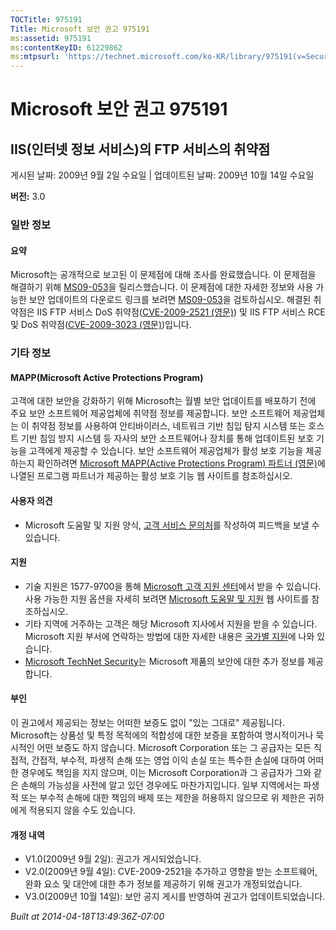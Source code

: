 ```yaml
---
TOCTitle: 975191
Title: Microsoft 보안 권고 975191
ms:assetid: 975191
ms:contentKeyID: 61229862
ms:mtpsurl: 'https://technet.microsoft.com/ko-KR/library/975191(v=Security.10)'
---
```


Microsoft 보안 권고 975191
==========================

IIS(인터넷 정보 서비스)의 FTP 서비스의 취약점
---------------------------------------------

게시된 날짜: 2009년 9월 2일 수요일 | 업데이트된 날짜: 2009년 10월 14일 수요일

**버전:** 3.0

### 일반 정보

#### 요약

Microsoft는 공개적으로 보고된 이 문제점에 대해 조사를 완료했습니다. 이 문제점을 해결하기 위해 [MS09-053](http://technet.microsoft.com/security/bulletin/ms09-053)을 릴리스했습니다. 이 문제점에 대한 자세한 정보와 사용 가능한 보안 업데이트의 다운로드 링크를 보려면 [MS09-053](http://go.microsoft.com/fwlink/?linkid=164004)을 검토하십시오. 해결된 취약점은 IIS FTP 서비스 DoS 취약점([CVE-2009-2521 (영문)](http://www.cve.mitre.org/cgi-bin/cvename.cgi?name=cve-2009-2521)) 및 IIS FTP 서비스 RCE 및 DoS 취약점([CVE-2009-3023 (영문)](http://www.cve.mitre.org/cgi-bin/cvename.cgi?name=cve-2009-3023))입니다.

### 기타 정보

#### MAPP(Microsoft Active Protections Program)

고객에 대한 보안을 강화하기 위해 Microsoft는 월별 보안 업데이트를 배포하기 전에 주요 보안 소프트웨어 제공업체에 취약점 정보를 제공합니다. 보안 소프트웨어 제공업체는 이 취약점 정보를 사용하여 안티바이러스, 네트워크 기반 침입 탐지 시스템 또는 호스트 기반 침임 방지 시스템 등 자사의 보안 소프트웨어나 장치를 통해 업데이트된 보호 기능을 고객에게 제공할 수 있습니다. 보안 소프트웨어 제공업체가 활성 보호 기능을 제공하는지 확인하려면 [Microsoft MAPP(Active Protections Program) 파트너 (영문)](http://www.microsoft.com/security/msrc/mapp/partners.mspx)에 나열된 프로그램 파트너가 제공하는 활성 보호 기능 웹 사이트를 참조하십시오.

#### 사용자 의견

-   Microsoft 도움말 및 지원 양식, [고객 서비스 문의처](https://support.microsoft.com/common/survey.aspx?scid=sw;en;1257&amp;showpage=1&amp;ws=technet&amp;sd=tech)를 작성하여 피드백을 보낼 수 있습니다.

#### 지원

-   기술 지원은 1577-9700을 통해 [Microsoft 고객 지원 센터](http://go.microsoft.com/fwlink/?linkid=21131)에서 받을 수 있습니다. 사용 가능한 지원 옵션을 자세히 보려면 [Microsoft 도움말 및 지원](http://support.microsoft.com/) 웹 사이트를 참조하십시오.
-   기타 지역에 거주하는 고객은 해당 Microsoft 지사에서 지원을 받을 수 있습니다. Microsoft 지원 부서에 연락하는 방법에 대한 자세한 내용은 [국가별 지원](http://go.microsoft.com/fwlink/?linkid=21155)에 나와 있습니다.
-   [Microsoft TechNet Security](http://go.microsoft.com/fwlink/?linkid=21132)는 Microsoft 제품의 보안에 대한 추가 정보를 제공합니다.

#### 부인

이 권고에서 제공되는 정보는 어떠한 보증도 없이 "있는 그대로" 제공됩니다. Microsoft는 상품성 및 특정 목적에의 적합성에 대한 보증을 포함하여 명시적이거나 묵시적인 어떤 보증도 하지 않습니다. Microsoft Corporation 또는 그 공급자는 모든 직접적, 간접적, 부수적, 파생적 손해 또는 영업 이익 손실 또는 특수한 손실에 대하여 어떠한 경우에도 책임을 지지 않으며, 이는 Microsoft Corporation과 그 공급자가 그와 같은 손해의 가능성을 사전에 알고 있던 경우에도 마찬가지입니다. 일부 지역에서는 파생적 또는 부수적 손해에 대한 책임의 배제 또는 제한을 허용하지 않으므로 위 제한은 귀하에게 적용되지 않을 수도 있습니다.

#### 개정 내역

-   V1.0(2009년 9월 2일): 권고가 게시되었습니다.
-   V2.0(2009년 9월 4일): CVE-2009-2521을 추가하고 영향을 받는 소프트웨어, 완화 요소 및 대안에 대한 추가 정보를 제공하기 위해 권고가 개정되었습니다.
-   V3.0(2009년 10월 14일): 보안 공지 게시를 반영하여 권고가 업데이트되었습니다.

*Built at 2014-04-18T13:49:36Z-07:00*

